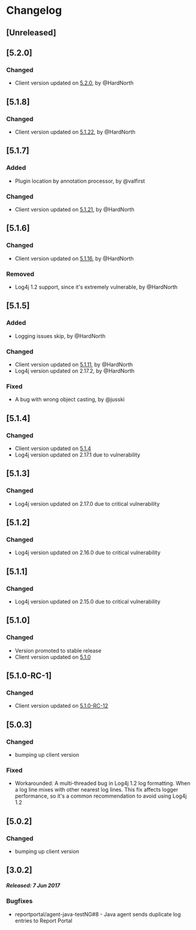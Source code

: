 # Changelog

## [Unreleased]

## [5.2.0]
### Changed
- Client version updated on [5.2.0](https://github.com/reportportal/client-java/releases/tag/5.2.0), by @HardNorth

## [5.1.8]
### Changed
- Client version updated on [5.1.22](https://github.com/reportportal/client-java/releases/tag/5.1.22), by @HardNorth

## [5.1.7]
### Added
- Plugin location by annotation processor, by @valfirst
### Changed
- Client version updated on [5.1.21](https://github.com/reportportal/client-java/releases/tag/5.1.21), by @HardNorth

## [5.1.6]
### Changed
- Client version updated on [5.1.16](https://github.com/reportportal/client-java/releases/tag/5.1.16), by @HardNorth
### Removed
- Log4j 1.2 support, since it's extremely vulnerable, by @HardNorth

## [5.1.5]
### Added
- Logging issues skip, by @HardNorth
### Changed
- Client version updated on [5.1.11](https://github.com/reportportal/client-java/releases/tag/5.1.11), by @HardNorth
- Log4j version updated on 2.17.2, by @HardNorth
### Fixed
- A bug with wrong object casting, by @jusski

## [5.1.4]
### Changed
- Client version updated on [5.1.4](https://github.com/reportportal/client-java/releases/tag/5.1.4)
- Log4j version updated on 2.17.1 due to vulnerability

## [5.1.3]
### Changed
- Log4j version updated on 2.17.0 due to critical vulnerability

## [5.1.2]
### Changed
- Log4j version updated on 2.16.0 due to critical vulnerability

## [5.1.1]
### Changed
- Log4j version updated on 2.15.0 due to critical vulnerability

## [5.1.0]
### Changed
- Version promoted to stable release
- Client version updated on [5.1.0](https://github.com/reportportal/client-java/releases/tag/5.1.0)

## [5.1.0-RC-1]
### Changed
- Client version updated on [5.1.0-RC-12](https://github.com/reportportal/client-java/releases/tag/5.1.0-RC-12)

## [5.0.3]
### Changed
- bumping up client version
### Fixed
- Workarounded: A multi-threaded bug in Log4j 1.2 log formatting. When a log line mixes with
  other nearest log lines. This fix affects logger performance, so it's a common recommendation to
  avoid using Log4j 1.2

## [5.0.2]
### Changed
- bumping up client version

## [3.0.2]
##### Released: 7 Jun 2017

### Bugfixes

* reportportal/agent-java-testNG#8 - Java agent sends duplicate log entries to Report Portal
